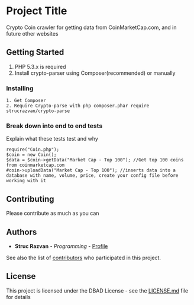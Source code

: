 # Project Title

Crypto Coin crawler for getting data from CoinMarketCap.com, and in future other websites
## Getting Started

1. PHP 5.3.x is required
2. Install crypto-parser using Composer(recommended) or manually

### Installing


    1. Get Composer
    2. Require Crypto-parse with php composer.phar require strucrazvan/crypto-parse




### Break down into end to end tests

Explain what these tests test and why

```
require("Coin.php");
$coin = new Coin();
$data = $coin->getData("Market Cap - Top 100"); //Get top 100 coins from coinmarketcap.com
#coin->uploadData("Market Cap - Top 100"); //inserts data into a database with name, volume, price, create your config file before working with it
```


## Contributing

Please contribute as much as you can


## Authors

* **Struc Razvan** - *Programming* - [Profile](https://github.com/strucrazvan)

See also the list of [contributors](https://github.com/strucrazvan/crypto-parse/contributors) who participated in this project.

## License

This project is licensed under the DBAD License - see the [LICENSE.md](LICENSE.md) file for details


